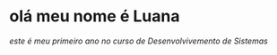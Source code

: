 #  olá meu nome é Luana 
*este é meu primeiro ano no curso de Desenvolvivemento de Sistemas*

<!---
luanaferreira06/luanaferreira06 is a ✨ special ✨ repository because its `README.md` (this file) appears on your GitHub profile.
You can click the Preview link to take a look at your changes.
--->
